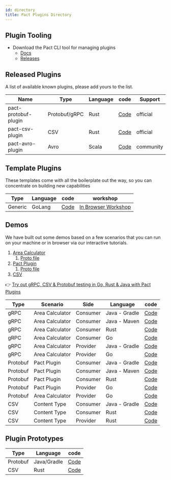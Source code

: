 ```yaml
---
id: directory
title: Pact Plugins Directory
---
```



## Plugin Tooling

- Download the Pact CLI tool for managing plugins
  - [Docs](https://docs.pact.io/implementation_guides/pact_plugins/cli)
  - [Releases](https://github.com/pact-foundation/pact-plugins/releases?q=pact+plugin+cli&expanded=true)

## Released Plugins

A list of available known plugins, please add yours to the list.

|Name | Type   |  Language |  code | Support |
|---|---|---|---|---|
|pact-protobuf-plugin| Protobuf/gRPC  | Rust | [Code](https://github.com/pactflow/pact-protobuf-plugin)| official |
|pact-csv-plugin| CSV  | Rust | [Code](https://github.com/pact-foundation/pact-plugins/tree/main/plugins)| official |
|pact-avro-plugin| Avro | Scala | [Code](https://github.com/austek/pact-avro-plugin) | community |

## Template Plugins

These templates come with all the boilerplate out the way, so you can concentrate on building new capabilities

| Type   |  Language |  code | workshop |
|---|---|---|---|
| Generic  | GoLang | [Code](https://github.com/pact-foundation/pact-plugin-template-golang)| [In Browser Workshop](https://killercoda.com/pactflow/scenario/create-a-plugin) |

## Demos

We have built out some demos based on a few scenarios that you can run on your machine or in browser via our interactive tutorials.

1. [Area Calculator](https://github.com/pact-foundation/pact-plugins/tree/main/examples/gRPC/area_calculator)
   1. [Proto file](https://github.com/pact-foundation/pact-plugins/blob/main/examples/gRPC/area_calculator/proto/area_calculator.proto)
2. [Pact Plugin](https://github.com/pact-foundation/pact-plugins/tree/main/examples/protobuf)
   1. [Proto file](https://github.com/pact-foundation/pact-plugins/blob/main/proto/plugin.proto)
3. [CSV](https://github.com/pact-foundation/pact-plugins/tree/main/examples/csv)

👉 [Try out gRPC, CSV & Protobuf testing in Go, Rust & Java with Pact Plugins](https://killercoda.com/safdotdev/course/safacoda/grpc_quick_start)
  
|Type   | Scenario   | Side | Language | code |
|---|---|---|---|---|
|gRPC   |Area Calculator   | Consumer  |  Java - Gradle  | [Code](https://github.com/pact-foundation/pact-plugins/tree/main/examples/gRPC/area_calculator/consumer-jvm) |
|gRPC   |Area Calculator   | Consumer  |  Java - Maven | [Code](https://github.com/pact-foundation/pact-plugins/tree/main/examples/gRPC/area_calculator/consumer-maven)  |
|gRPC   |Area Calculator   | Consumer  |  Rust  | [Code](https://github.com/pact-foundation/pact-plugins/tree/main/examples/gRPC/area_calculator/consumer-rust)  |
|gRPC   |Area Calculator   | Consumer  |  Go  | [Code](https://github.com/pact-foundation/pact-plugins/tree/main/examples/gRPC/area_calculator/consumer-go)  |
|gRPC   |Area Calculator   | Provider  |  Java - Gradle   | [Code](https://github.com/pact-foundation/pact-plugins/tree/main/examples/gRPC/area_calculator/provider-jvm)  |
|gRPC   |Area Calculator   | Provider  |  Go  | [Code](https://github.com/pact-foundation/pact-plugins/tree/main/examples/gRPC/area_calculator/provider-go) |
|Protobuf   |Pact Plugin   | Consumer  |  Java - Gradle  | [Code](https://github.com/pact-foundation/pact-plugins/tree/main/examples/protobuf/protobuf-consumer-jvm)  |
|Protobuf   |Pact Plugin    | Consumer  |  Java - Maven | [Code](https://github.com/pact-foundation/pact-plugins/tree/main/examples/protobuf/protobuf-consumer-maven) |
|Protobuf   |Pact Plugin    | Consumer  |  Rust  | [Code](https://github.com/pact-foundation/pact-plugins/tree/main/examples/protobuf/protobuf-consumer-rust) |
|Protobuf   |Pact Plugin    | Provider  |  Go  | [Code](https://github.com/pact-foundation/pact-plugins/tree/main/examples/protobuf/protobuf-provider)  |
|Protobuf   |Area Calculator   | Provider  |  Go  | [Code](https://github.com/pact-foundation/pact-plugins/tree/main/examples/protobuf/area_calculator_example/consumer)  |
|CSV   |Content Type   | Consumer  |  Java - Gradle  | [Code](https://github.com/pact-foundation/pact-plugins/tree/main/examples/csv/csv-consumer-jvm)  |
|CSV   |Content Type     | Consumer  |  Rust  | [Code](https://github.com/pact-foundation/pact-plugins/tree/main/examples/csv/csv-consumer-rust) |
|CSV   |Content Type     | Provider  |  Rust  | [Code](https://github.com/pact-foundation/pact-plugins/tree/main/examples/csv/csv-provider) |

## Plugin Prototypes

|Type   |  Language |  code |
|---|---|---|
| Protobuf  | Java/Gradle  | [Code](https://docs.pact.io/implementation_guides/pact_plugins/plugins/protobuf)|
| CSV  | Rust  | [Code](https://github.com/pact-foundation/pact-plugins/tree/main/plugins/csv) |
